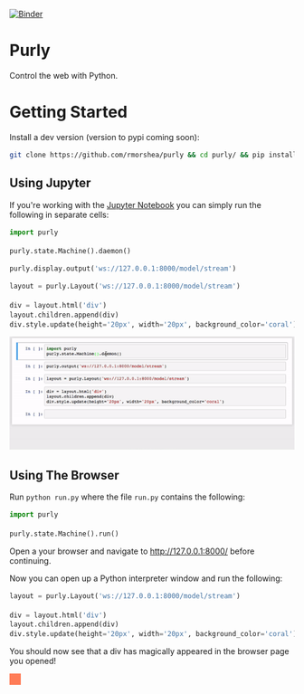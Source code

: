 [![Binder](https://mybinder.org/badge.svg)](https://mybinder.org/v2/gh/rmorshea/purly/master?filepath=examples/binders)

# Purly

Control the web with Python.

# Getting Started

Install a dev version (version to pypi coming soon):

```bash
git clone https://github.com/rmorshea/purly && cd purly/ && pip install -e . -r requirements.txt
```

## Using Jupyter

If you're working with the [Jupyter Notebook](http://jupyter.org/) you can simply run the following in separate cells:

```python
import purly

purly.state.Machine().daemon()
```

```python
purly.display.output('ws://127.0.0.1:8000/model/stream')
```

```python
layout = purly.Layout('ws://127.0.0.1:8000/model/stream')

div = layout.html('div')
layout.children.append(div)
div.style.update(height='20px', width='20px', background_color='coral')
```

![getting started notebook gif](https://github.com/rmorshea/purly/blob/master/docs/getting-started-notebook.gif)

## Using The Browser

Run `python run.py` where the file `run.py` contains the following:

```python
import purly

purly.state.Machine().run()
```

Open a your browser and navigate to http://127.0.0.1:8000/ before continuing.

Now you can open up a Python interpreter window and run the following:

```python
layout = purly.Layout('ws://127.0.0.1:8000/model/stream')

div = layout.html('div')
layout.children.append(div)
div.style.update(height='20px', width='20px', background_color='coral')
```

You should now see that a div has magically appeared in the browser page you opened!

![div with some styling](https://raw.githubusercontent.com/rmorshea/purly/master/docs/getting-started-div.png)
